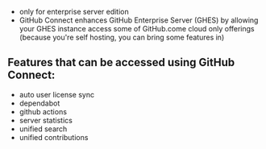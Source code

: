 
- only for enterprise server edition
- GitHub Connect enhances GitHub Enterprise Server (GHES) by allowing your GHES instance access some of GitHub.come cloud only offerings (because you're self hosting, you can bring some features in)

## Features that can be accessed using GitHub Connect:
- auto user license sync
- dependabot
- github actions
- server statistics
- unified search
- unified contributions